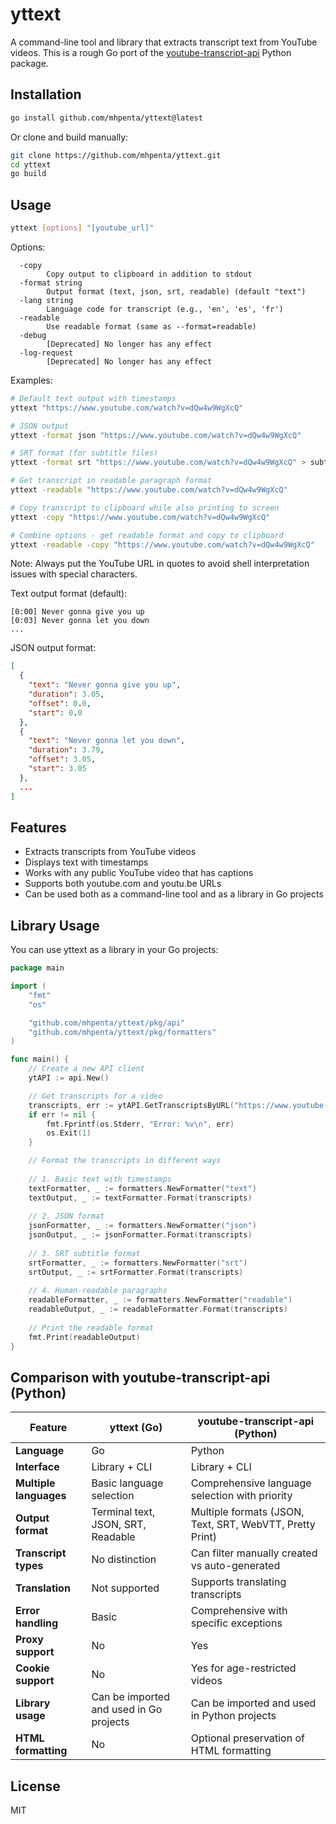 # yttext

A command-line tool and library that extracts transcript text from YouTube videos. This is a rough Go port of the [youtube-transcript-api](https://github.com/jdepoix/youtube-transcript-api) Python package.

## Installation

```bash
go install github.com/mhpenta/yttext@latest
```

Or clone and build manually:

```bash
git clone https://github.com/mhpenta/yttext.git
cd yttext
go build
```

## Usage

```bash
yttext [options] "[youtube_url]"
```

Options:
```
  -copy
        Copy output to clipboard in addition to stdout
  -format string
        Output format (text, json, srt, readable) (default "text")
  -lang string
        Language code for transcript (e.g., 'en', 'es', 'fr')
  -readable
        Use readable format (same as --format=readable)
  -debug
        [Deprecated] No longer has any effect
  -log-request
        [Deprecated] No longer has any effect
```

Examples:

```bash
# Default text output with timestamps
yttext "https://www.youtube.com/watch?v=dQw4w9WgXcQ"

# JSON output
yttext -format json "https://www.youtube.com/watch?v=dQw4w9WgXcQ"

# SRT format (for subtitle files)
yttext -format srt "https://www.youtube.com/watch?v=dQw4w9WgXcQ" > subtitles.srt

# Get transcript in readable paragraph format
yttext -readable "https://www.youtube.com/watch?v=dQw4w9WgXcQ"

# Copy transcript to clipboard while also printing to screen
yttext -copy "https://www.youtube.com/watch?v=dQw4w9WgXcQ"

# Combine options - get readable format and copy to clipboard
yttext -readable -copy "https://www.youtube.com/watch?v=dQw4w9WgXcQ"
```

Note: Always put the YouTube URL in quotes to avoid shell interpretation issues with special characters.

Text output format (default):
```
[0:00] Never gonna give you up
[0:03] Never gonna let you down
...
```

JSON output format:
```json
[
  {
    "text": "Never gonna give you up",
    "duration": 3.05,
    "offset": 0.0,
    "start": 0.0
  },
  {
    "text": "Never gonna let you down",
    "duration": 3.79,
    "offset": 3.05,
    "start": 3.05
  },
  ...
]
```

## Features

- Extracts transcripts from YouTube videos
- Displays text with timestamps
- Works with any public YouTube video that has captions
- Supports both youtube.com and youtu.be URLs
- Can be used both as a command-line tool and as a library in Go projects

## Library Usage

You can use yttext as a library in your Go projects:

```go
package main

import (
	"fmt"
	"os"

	"github.com/mhpenta/yttext/pkg/api"
	"github.com/mhpenta/yttext/pkg/formatters"
)

func main() {
	// Create a new API client
	ytAPI := api.New()

	// Get transcripts for a video
	transcripts, err := ytAPI.GetTranscriptsByURL("https://www.youtube.com/watch?v=dQw4w9WgXcQ", "en")
	if err != nil {
		fmt.Fprintf(os.Stderr, "Error: %v\n", err)
		os.Exit(1)
	}

	// Format the transcripts in different ways
	
	// 1. Basic text with timestamps
	textFormatter, _ := formatters.NewFormatter("text")
	textOutput, _ := textFormatter.Format(transcripts)
	
	// 2. JSON format
	jsonFormatter, _ := formatters.NewFormatter("json")
	jsonOutput, _ := jsonFormatter.Format(transcripts)
	
	// 3. SRT subtitle format
	srtFormatter, _ := formatters.NewFormatter("srt")
	srtOutput, _ := srtFormatter.Format(transcripts)
	
	// 4. Human-readable paragraphs
	readableFormatter, _ := formatters.NewFormatter("readable")
	readableOutput, _ := readableFormatter.Format(transcripts)
	
	// Print the readable format
	fmt.Print(readableOutput)
}
```

## Comparison with youtube-transcript-api (Python)

Feature | yttext (Go) | youtube-transcript-api (Python)
------- | --------- | -------------------------
**Language** | Go | Python 
**Interface** | Library + CLI | Library + CLI
**Multiple languages** | Basic language selection | Comprehensive language selection with priority
**Output format** | Terminal text, JSON, SRT, Readable | Multiple formats (JSON, Text, SRT, WebVTT, Pretty Print)
**Transcript types** | No distinction | Can filter manually created vs auto-generated
**Translation** | Not supported | Supports translating transcripts
**Error handling** | Basic | Comprehensive with specific exceptions
**Proxy support** | No | Yes
**Cookie support** | No | Yes for age-restricted videos
**Library usage** | Can be imported and used in Go projects | Can be imported and used in Python projects
**HTML formatting** | No | Optional preservation of HTML formatting

## License

MIT
